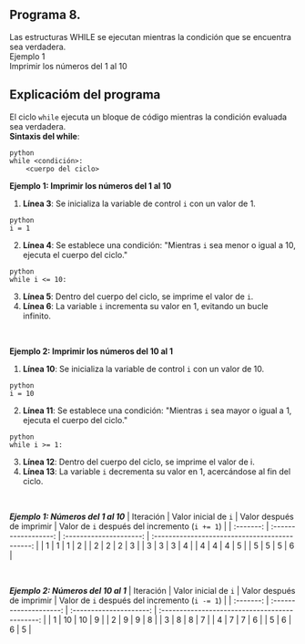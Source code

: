 ## Programa 8.
Las estructuras WHILE se ejecutan mientras la condición que se encuentra sea verdadera. <br/>
Ejemplo 1 <br/>
Imprimir los números del 1 al 10

## Explicacióm del programa
El ciclo `while` ejecuta un bloque de código mientras la condición evaluada sea verdadera. <br/>
__Sintaxis del while__:
```
python
while <condición>:
    <cuerpo del ciclo>
```
__Ejemplo 1: Imprimir los números del 1 al 10__ <br/>
1. __Línea 3__: Se inicializa la variable de control `i` con un valor de 1.
```
python
i = 1
```
2. __Línea 4__: Se establece una condición: "Mientras `i` sea menor o igual a 10, ejecuta el cuerpo del ciclo."
```
python
while i <= 10:
```
3. __Línea 5__: Dentro del cuerpo del ciclo, se imprime el valor de `i`. <br/>
4. __Línea 6__: La variable `i` incrementa su valor en 1, evitando un bucle infinito.

<br/>

__Ejemplo 2: Imprimir los números del 10 al 1__ <br/>
1. __Línea 10__: Se inicializa la variable de control `i` con un valor de 10.
```
python
i = 10
```
2. __Línea 11__: Se establece una condición: "Mientras `i` sea mayor o igual a 1, ejecuta el cuerpo del ciclo."
```
python
while i >= 1:
```
3. __Línea 12__: Dentro del cuerpo del ciclo, se imprime el valor de i.
4. __Línea 13__: La variable `i` decrementa su valor en 1, acercándose al fin del ciclo.

<br/>

__*Ejemplo 1: Números del 1 al 10*__
| Iteración |	Valor inicial de `i` | Valor después de imprimir | Valor de `i` después del incremento (`i += 1`) |
| :-------: | :------------------: | :---------------------:   | :--------------------------------------------: |
| 1         |	1                    | 1                         |	2                                             |
| 2         |	2                    | 2                         |	3                                             |
| 3         |	3                    | 3                         |	4                                             |
| 4         |	4                    | 4                         |	5                                             |
| 5         |	5                    | 5                         |	6                                             |

<br/>

__*Ejemplo 2: Números del 10 al 1*__
| Iteración |	Valor inicial de `i` | Valor después de imprimir | Valor de `i` después del incremento (`i -= 1`) |
| :-------: | :--------------------: | :---------------------:   | :--------------------------------------------: |
| 1         |	10                   | 10                        |	9                                             |
| 2         |	9                    | 9                         |	8                                             |
| 3         |	8                    | 8                         |	7                                             |
| 4         |	7                    | 7                         |	6                                             |
| 5         |	6                    | 6                         |	5                                             |
